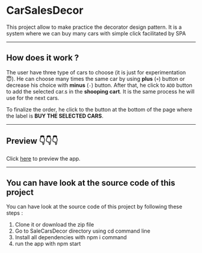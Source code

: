 # CarSalesDecor
This project allow to make practice the decorator design pattern. It is a system where we can buy many cars with simple click facilitated by SPA

---

## How does it work ?
The user have three type of cars to choose (it is just for experimentation  😇). He can choose many times the same car by using **plus** (`+`) button or decrease his choice with **minus** (`-`) button. After that, he click to `ADD` button to add the selected car.s in the **shooping cart**. It is the same process he will use for the next cars.

To finalize the order, he click to the button at the bottom of the page where the label is **BUY THE SELECTED CARS**.

---

## Preview 👇👇👇
Click [here](https://sale-cars-decor.herokuapp.com/) to preview the app.

---

## You can have look at the source code of this project
You can have look at the source code of this project by following these steps :

1. Clone it or download the zip file
2. Go to SaleCarsDecor directory using cd command line
3. Install all dependencies with npm i command
4. run the app with npm start
